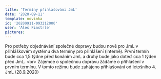 ```yaml
---
title: 'Termíny přihlašování JmL'
date: '2020-09-11'
template: novinka
id: '20200911-093212000'
user: 'Aleš Finstrle'
pictures:
---
```

Pro potřeby objednávání společné dopravy budou nově pro JmL v přihláškovém systému dva termíny pro přihlášení (interně). První termín bude cca 1,5 týdne před konáním JmL a druhý bude jako doteď cca 1 týden před JmL. &lt;br&gt;
Zájemce o společnou dopravu žádáme o přihlášení v prvním termínu. V tomto režimu bude zahájeno přihlašování od letošního 4. JmL (28.9.2020)
